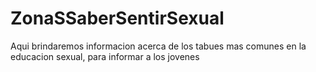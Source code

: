 # ZonaSSaberSentirSexual
Aqui brindaremos informacion acerca de los tabues mas comunes en la educacion sexual, para informar a los jovenes 
